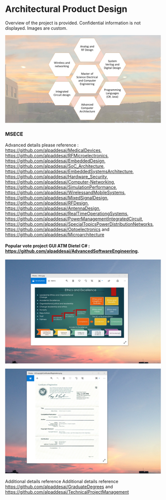 # Architectural Product Design

Overview of the project is provided. Confidential information is not displayed. Images are custom.

![image](MSECE.jpg)

### MSECE
Advanced details please reference : https://github.com/alpaddesai/MedicalDevices, https://github.com/alpaddesai/RFMicroelectronics, https://github.com/alpaddesai/EmbeddedDesign, https://github.com/alpaddesai/SoC_Architecture, https://github.com/alpaddesai/EmbeddedSystemsArchitecture, https://github.com/alpaddesai/Hardware_Security, https://github.com/alpaddesai/Computer-Networking, https://github.com/alpaddesai/SimulationPerformance, https://github.com/alpaddesai/WirelessandMobileSystems, https://github.com/alpaddesai/MixedSignalDesign, https://github.com/alpaddesai/RFDesign,  https://github.com/alpaddesai/AntennaDesign, https://github.com/alpaddesai/RealTimeOperationgSystems, https://github.com/alpaddesai/PowerManagementIntegratedCircuit, https://github.com/alpaddesai/SpecialTopicsPowerDistributionNetworks, https://github.com/alpaddesai/Optoelectronics and https://github.com/alpaddesai/Microarchitecture 

#### Popular vote project GUI ATM Dietel C# : https://github.com/alpaddesai/AdvancedSoftwareEngineering.

![image](EthicsandExcellence.png)

![image](USCopyrightCertificate.png)

Additional details reference Additional details reference https://github.com/alpaddesai/GraduateDegrees and https://github.com/alpaddesai/TechnicalProjectManagement
